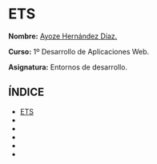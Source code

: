 # ETS <a name=id0></a>

**Nombre:** [Ayoze Hernández Díaz.](https://github.com/ElPayo)

**Curso:** 1º Desarrollo de Aplicaciones Web.

**Asignatura:** Entornos de desarrollo.

## ÍNDICE

+ [ETS](#id0)
+ [](#id1)
+ [](#id2)
+ [](#id3)
+ [](#id4)
+ [](#id5)

###  <a name=id1></a>

###  <a name=id2></a>

###  <a name=id3></a>

###  <a name=id4></a>

###  <a name=id5></a>

